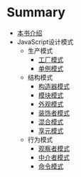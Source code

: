 # Summary

* [本书介绍](README.md)
* JavaScript设计模式
    * 生产模式
        * [工厂模式](js-design-patterns/factory-pattern.md)
        * [单例模式](js-design-patterns/singleton-pattern.md)
    * 结构模式
        * [构造器模式](js-design-patterns/constructor-pattern.md)
        * [模块模式](js-design-patterns/module-pattern.md)
        * [外观模式](js-design-patterns/facade-pattern.md)
        * [装饰者模式](js-design-patterns/decorator-pattern.md)
        * [混合模式](js-design-patterns/mixin-pattern.md)
        * [享元模式](js-design-patterns/fly-weight-pattern.md)
    * 行为模式
        * [观察者模式](js-design-patterns/observer-pattern.md)
        * [中介者模式](js-design-patterns/mediator-pattern.md)
        * [命令模式](js-design-patterns/command-pattern.md)